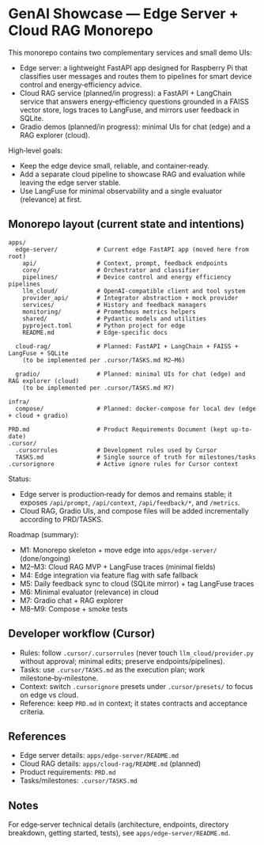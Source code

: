 # GenAI Showcase — Edge Server + Cloud RAG Monorepo

This monorepo contains two complementary services and small demo UIs:

- Edge server: a lightweight FastAPI app designed for Raspberry Pi that classifies user messages and routes them to pipelines for smart device control and energy‑efficiency advice.
- Cloud RAG service (planned/in progress): a FastAPI + LangChain service that answers energy‑efficiency questions grounded in a FAISS vector store, logs traces to LangFuse, and mirrors user feedback in SQLite.
- Gradio demos (planned/in progress): minimal UIs for chat (edge) and a RAG explorer (cloud).

High‑level goals:
- Keep the edge device small, reliable, and container‑ready.
- Add a separate cloud pipeline to showcase RAG and evaluation while leaving the edge server stable.
- Use LangFuse for minimal observability and a single evaluator (relevance) at first.

## Monorepo layout (current state and intentions)

```
apps/
  edge-server/           # Current edge FastAPI app (moved here from root)
    api/                 # Context, prompt, feedback endpoints
    core/                # Orchestrator and classifier
    pipelines/           # Device control and energy efficiency pipelines
    llm_cloud/           # OpenAI-compatible client and tool system
    provider_api/        # Integrator abstraction + mock provider
    services/            # History and feedback managers
    monitoring/          # Prometheus metrics helpers
    shared/              # Pydantic models and utilities
    pyproject.toml       # Python project for edge
    README.md            # Edge-specific docs

  cloud-rag/             # Planned: FastAPI + LangChain + FAISS + LangFuse + SQLite
    (to be implemented per .cursor/TASKS.md M2–M6)

  gradio/                # Planned: minimal UIs for chat (edge) and RAG explorer (cloud)
    (to be implemented per .cursor/TASKS.md M7)

infra/
  compose/               # Planned: docker-compose for local dev (edge + cloud + gradio)

PRD.md                   # Product Requirements Document (kept up-to-date)
.cursor/
  .cursorrules           # Development rules used by Cursor
  TASKS.md               # Single source of truth for milestones/tasks
.cursorignore            # Active ignore rules for Cursor context
```

Status:
- Edge server is production‑ready for demos and remains stable; it exposes `/api/prompt`, `/api/context`, `/api/feedback/*`, and `/metrics`.
- Cloud RAG, Gradio UIs, and compose files will be added incrementally according to PRD/TASKS.

Roadmap (summary):
- M1: Monorepo skeleton + move edge into `apps/edge-server/` (done/ongoing)
- M2–M3: Cloud RAG MVP + LangFuse traces (minimal fields)
- M4: Edge integration via feature flag with safe fallback
- M5: Daily feedback sync to cloud (SQLite mirror) + tag LangFuse traces
- M6: Minimal evaluator (relevance) in cloud
- M7: Gradio chat + RAG explorer
- M8–M9: Compose + smoke tests

## Developer workflow (Cursor)

- Rules: follow `.cursor/.cursorrules` (never touch `llm_cloud/provider.py` without approval; minimal edits; preserve endpoints/pipelines).
- Tasks: use `.cursor/TASKS.md` as the execution plan; work milestone‑by‑milestone.
- Context: switch `.cursorignore` presets under `.cursor/presets/` to focus on edge vs cloud.
- Reference: keep `PRD.md` in context; it states contracts and acceptance criteria.

## References

- Edge server details: `apps/edge-server/README.md`
- Cloud RAG details: `apps/cloud-rag/README.md` (planned)
- Product requirements: `PRD.md`
- Tasks/milestones: `.cursor/TASKS.md`

## Notes

For edge‑server technical details (architecture, endpoints, directory breakdown, getting started, tests), see `apps/edge-server/README.md`.